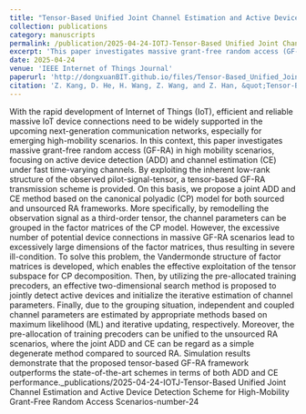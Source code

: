 ```yaml
---
title: "Tensor-Based Unified Joint Channel Estimation and Active Device Detection Scheme for High-Mobility Grant-Free Random Access Scenarios"
collection: publications
category: manuscripts
permalink: /publication/2025-04-24-IOTJ-Tensor-Based Unified Joint Channel Estimation and Active Device Detection Scheme for High-Mobility Grant-Free Random Access Scenarios-number-24
excerpt: 'This paper investigates massive grant-free random access (GF-RA) in high mobility scenarios, focusing on active device detection (ADD) and channel estimation (CE) under fast time-varying channels.'
date: 2025-04-24
venue: 'IEEE Internet of Things Journal'
paperurl: 'http://dongxuanBIT.github.io/files/Tensor-Based_Unified_Joint_Channel_Estimation_and_Active_Device_Detection_Scheme_for_High-Mobility_Grant-Free_Random_Access_Scenarios.pdf'
citation: 'Z. Kang, D. He, H. Wang, Z. Wang, and Z. Han, &quot;Tensor-Based Unified Joint Channel Estimation and Active Device Detection Scheme for High-Mobility Grant-Free Random Access Scenarios,&quot; <i>IEEE Internet Things J.</i>, Early Access, Apr. 2025.'
---
```


With the rapid development of Internet of Things (IoT), efficient and reliable massive IoT device connections need to be widely supported in the upcoming next-generation communication networks, especially for emerging high-mobility scenarios. In this context, this paper investigates massive grant-free random access (GF-RA) in high mobility scenarios, focusing on active device detection (ADD) and channel estimation (CE) under fast time-varying channels. By exploiting the inherent low-rank structure of the observed pilot-signal-tensor, a tensor-based GF-RA transmission scheme is provided. On this basis, we propose a joint ADD and CE method based on the canonical polyadic (CP) model for both sourced and unsourced RA frameworks. More specifically, by remodelling the observation signal as a third-order tensor, the channel parameters can be grouped in the factor matrices of the CP model. However, the excessive number of potential device connections in massive GF-RA scenarios lead to excessively large dimensions of the factor matrices, thus resulting in severe ill-condition. To solve this problem, the Vandermonde structure of factor matrices is developed, which enables the effective exploitation of the tensor subspace for CP decomposition. Then, by utilizing the pre-allocated training precoders, an effective two-dimensional search method is proposed to jointly detect active devices and initialize the iterative estimation of channel parameters. Finally, due to the grouping situation, independent and coupled channel parameters are estimated by appropriate methods based on maximum likelihood (ML) and iterative updating, respectively. Moreover, the pre-allocation of training precoders can be unified to the unsourced RA scenarios, where the joint ADD and CE can be regard as a simple degenerate method compared to sourced RA. Simulation results demonstrate that the proposed tensor-based GF-RA framework outperforms the state-of-the-art schemes in terms of both ADD and CE performance._publications/2025-04-24-IOTJ-Tensor-Based Unified Joint Channel Estimation and Active Device Detection Scheme for High-Mobility Grant-Free Random Access Scenarios-number-24